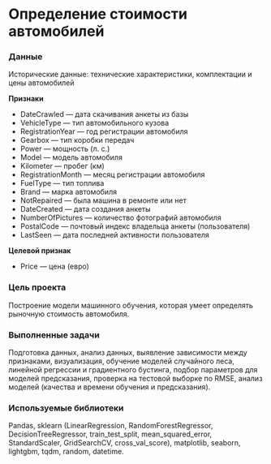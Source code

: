 # Определение стоимости автомобилей

### Данные
Исторические данные: технические характеристики, комплектации и цены автомобилей

**Признаки**

- DateCrawled — дата скачивания анкеты из базы
- VehicleType — тип автомобильного кузова
- RegistrationYear — год регистрации автомобиля
- Gearbox — тип коробки передач
- Power — мощность (л. с.)
- Model — модель автомобиля
- Kilometer — пробег (км)
- RegistrationMonth — месяц регистрации автомобиля
- FuelType — тип топлива
- Brand — марка автомобиля
- NotRepaired — была машина в ремонте или нет
- DateCreated — дата создания анкеты
- NumberOfPictures — количество фотографий автомобиля
- PostalCode — почтовый индекс владельца анкеты (пользователя)
- LastSeen — дата последней активности пользователя

**Целевой признак**
- Price — цена (евро)

### Цель проекта
Построение модели машинного обучения, которая умеет определять рыночную стоимость автомобиля.

### Выполненные задачи

Подготовка данных, анализ данных, выявление зависимости между признаками, визуализация, обучение моделей случайного леса, линейной регрессии и градиентного бустинга, подбор параметров для моделей предсказания, проверка на тестовой выборке по RMSE, анализ моделей (качества и времени обучения и предсказания).

### Используемые библиотеки

Pandas, sklearn (LinearRegression, RandomForestRegressor, DecisionTreeRegressor, train_test_split, mean_squared_error, StandardScaler, GridSearchCV, cross_val_score), matplotlib, seaborn, lightgbm, tqdm, random, datetime.
